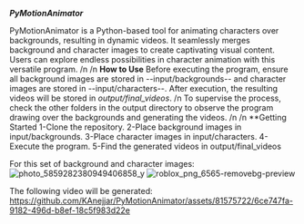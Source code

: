 ***PyMotionAnimator***

PyMotionAnimator is a Python-based tool for animating characters over backgrounds, resulting in dynamic videos. It seamlessly merges background and character images to create captivating visual content. Users can explore endless possibilities in character animation with this versatile program.
/n
/n
**How to Use**
Before executing the program, ensure all background images are stored in --input/backgrounds-- and character images are stored in --input/characters--. After execution, the resulting videos will be stored in *output/final_videos*.
/n
To supervise the process, check the other folders in the output directory to observe the program drawing over the backgrounds and generating the videos.
/n
/n
**Getting Started
1-Clone the repository.
2-Place background images in input/backgrounds.
3-Place character images in input/characters.
4-Execute the program.
5-Find the generated videos in output/final_videos


For this set of background and character images: 
![photo_5859282380949406858_y](https://github.com/KAnejjar/PyMotionAnimator/assets/81575722/dc5b382c-340f-408a-9cc4-fd485f63b81c)
![roblox_png_6565-removebg-preview](https://github.com/KAnejjar/PyMotionAnimator/assets/81575722/4b919a21-124d-49c6-b412-e927008d28dd)


The following video will be generated:
https://github.com/KAnejjar/PyMotionAnimator/assets/81575722/6ce747fa-9182-496d-b8ef-18c5f983d22e

